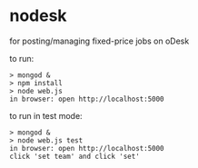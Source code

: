 nodesk
======

for posting/managing fixed-price jobs on oDesk

to run:
```
> mongod &
> npm install
> node web.js
in browser: open http://localhost:5000
```

to run in test mode:
```
> mongod &
> node web.js test
in browser: open http://localhost:5000
click 'set team' and click 'set'
```
